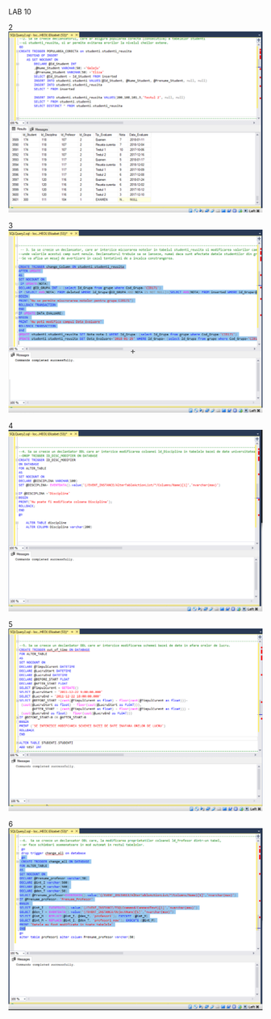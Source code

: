 LAB 10


2
![Image of Yaktocat](https://github.com/ElizabetG/DB/blob/master/Lab10/screens/10-2.png)

3
![Image of Yaktocat](https://github.com/ElizabetG/DB/blob/master/Lab10/screens/10-3.png)

4
![Image of Yaktocat](https://github.com/ElizabetG/DB/blob/master/Lab10/screens/10-4.png)

5
![Image of Yaktocat](https://github.com/ElizabetG/DB/blob/master/Lab10/screens/10-5.png)

6
![Image of Yaktocat](https://github.com/ElizabetG/DB/blob/master/Lab10/screens/10-6.png)
